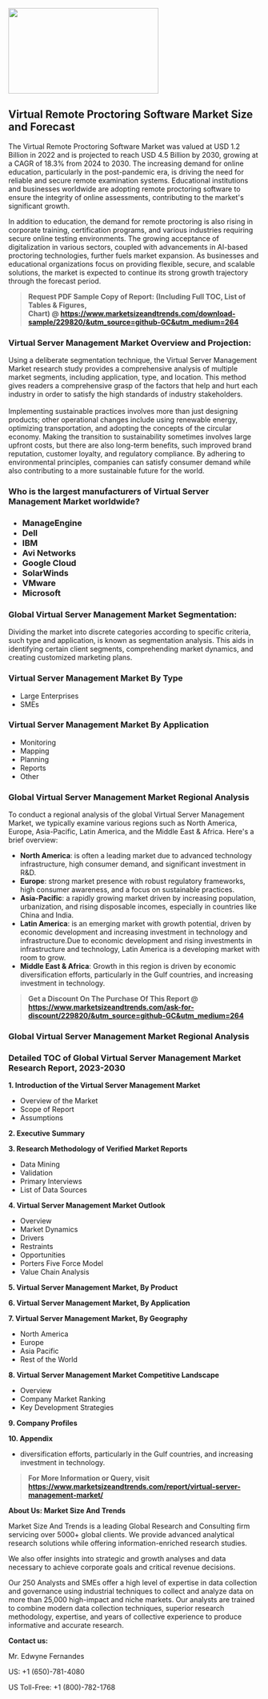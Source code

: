 <p><img class="alignnone size-medium wp-image-20088" src="https://ffe5etoiles.com/wp-content/uploads/2024/12/MST1-300x171.png" alt="" width="300" height="171" /></p><h2>Virtual Remote Proctoring Software Market Size and Forecast</h2><p>The Virtual Remote Proctoring Software Market was valued at USD 1.2 Billion in 2022 and is projected to reach USD 4.5 Billion by 2030, growing at a CAGR of 18.3% from 2024 to 2030. The increasing demand for online education, particularly in the post-pandemic era, is driving the need for reliable and secure remote examination systems. Educational institutions and businesses worldwide are adopting remote proctoring software to ensure the integrity of online assessments, contributing to the market's significant growth.</p><p>In addition to education, the demand for remote proctoring is also rising in corporate training, certification programs, and various industries requiring secure online testing environments. The growing acceptance of digitalization in various sectors, coupled with advancements in AI-based proctoring technologies, further fuels market expansion. As businesses and educational organizations focus on providing flexible, secure, and scalable solutions, the market is expected to continue its strong growth trajectory through the forecast period.</p></p><blockquote id="" class=""><strong>Request PDF Sample Copy of Report: (Including Full TOC, List of Tables &amp; Figures, Chart)&nbsp;@&nbsp;<strong><a href="https://www.marketsizeandtrends.com/download-sample/229820/&utm_source=github-GC&utm_medium=264" target="_blank">https://www.marketsizeandtrends.com/download-sample/229820/&utm_source=github-GC&utm_medium=264</a></strong></strong></blockquote><h3 id="" class="">Virtual Server Management Market&nbsp;Overview and Projection:</h3><p id="" class="">Using a deliberate segmentation technique, the Virtual Server Management Market research study provides a comprehensive analysis of multiple market segments, including application, type, and location. This method gives readers a comprehensive grasp of the factors that help and hurt each industry in order to satisfy the high standards of industry stakeholders. <br /> <br />Implementing sustainable practices involves more than just designing products; other operational changes include using renewable energy, optimizing transportation, and adopting the concepts of the circular economy. Making the transition to sustainability sometimes involves large upfront costs, but there are also long-term benefits, such improved brand reputation, customer loyalty, and regulatory compliance. By adhering to environmental principles, companies can satisfy consumer demand while also contributing to a more sustainable future for the world.</p><h3 id="" class="">Who is the largest manufacturers of&nbsp;Virtual Server Management Market worldwide?</h3><h3 class=""><p><ul><li>ManageEngine </li><li> Dell </li><li> IBM </li><li> Avi Networks </li><li> Google Cloud </li><li> SolarWinds </li><li> VMware </li><li> Microsoft</li></ul></p></h3><h3 id="" class="">Global&nbsp;Virtual Server Management Market Segmentation:</h3><p id="" class="">Dividing the market into discrete categories according to specific criteria, such type and application, is known as segmentation analysis. This aids in identifying certain client segments, comprehending market dynamics, and creating customized marketing plans.</p><h3 id="" class="">Virtual Server Management Market&nbsp;By Type</h3><p><p><ul><li>Large Enterprises</li><li> SMEs</p></li></ul></p></p><h3 id="" class="">Virtual Server Management Market&nbsp;By Application</h3><p class=""><p><ul><li>Monitoring</li><li> Mapping</li><li> Planning</li><li> Reports</li><li> Other</li></ul></p></p><h3 id="" class="">Global Virtual Server Management Market Regional Analysis</h3><p id="" class="">To conduct a regional analysis of the global Virtual Server Management Market, we typically examine various regions such as North America, Europe, Asia-Pacific, Latin America, and the Middle East &amp; Africa. Here's a brief overview:</p><ul><li><strong>North America</strong>: is often a leading market due to advanced technology infrastructure, high consumer demand, and significant investment in R&amp;D.</li><li><strong>Europe</strong>: strong market presence with robust regulatory frameworks, high consumer awareness, and a focus on sustainable practices.</li><li><strong>Asia-Pacific</strong>: a rapidly growing market driven by increasing population, urbanization, and rising disposable incomes, especially in countries like China and India.</li><li><strong>Latin America</strong>: is an emerging market with growth potential, driven by economic development and increasing investment in technology and infrastructure.Due to economic development and rising investments in infrastructure and technology, Latin America is a developing market with room to grow.</li><li><strong>Middle East &amp; Africa</strong>: Growth in this region is driven by economic diversification efforts, particularly in the Gulf countries, and increasing investment in technology.</li></ul><blockquote id="" class=""><strong>Get a Discount On The Purchase Of This Report @ <strong><a href="https://www.marketsizeandtrends.com/ask-for-discount/229820/&utm_source=github-GC&utm_medium=264" target="_blank">https://www.marketsizeandtrends.com/ask-for-discount/229820/&utm_source=github-GC&utm_medium=264</a></strong></strong></blockquote><h3 id="" class="">Global Virtual Server Management Market Regional Analysis</h3><h3 id="" class="">Detailed TOC of Global Virtual Server Management Market Research Report, 2023-2030</h3><p id="" class=""><strong>1. Introduction of the Virtual Server Management Market</strong></p><ul><li>Overview of the Market</li><li>Scope of Report</li><li>Assumptions</li></ul><p id="" class=""><strong>2. Executive Summary</strong></p><p id="" class=""><strong>3. Research Methodology of Verified Market Reports</strong></p><ul><li>Data Mining</li><li>Validation</li><li>Primary Interviews</li><li>List of Data Sources</li></ul><p id="" class=""><strong>4. Virtual Server Management Market Outlook</strong></p><ul><li>Overview</li><li>Market Dynamics</li><li>Drivers</li><li>Restraints</li><li>Opportunities</li><li>Porters Five Force Model</li><li>Value Chain Analysis</li></ul><p id="" class=""><strong>5. Virtual Server Management Market, By Product</strong></p><p id="" class=""><strong>6. Virtual Server Management Market, By Application</strong></p><p id="" class=""><strong>7. Virtual Server Management Market, By Geography</strong></p><ul><li>North America</li><li>Europe</li><li>Asia Pacific</li><li>Rest of the World</li></ul><p id="" class=""><strong>8. Virtual Server Management Market Competitive Landscape</strong></p><ul><li>Overview</li><li>Company Market Ranking</li><li>Key Development Strategies</li></ul><p id="" class=""><strong>9. Company Profiles</strong></p><p id="" class=""><strong>10. Appendix</strong></p><ul><li>diversification efforts, particularly in the Gulf countries, and increasing investment in technology.</li></ul><blockquote id="" class=""><strong>For More Information or Query, visit <strong><strong><a href="https://www.marketsizeandtrends.com/report/virtual-server-management-market/" target="_blank">https://www.marketsizeandtrends.com/report/virtual-server-management-market/</a></strong></strong></strong></blockquote><p id="" class=""><strong>About Us: Market Size And Trends</strong></p><p id="" class="">Market Size And Trends is a leading Global Research and Consulting firm servicing over 5000+ global clients. We provide advanced analytical research solutions while offering information-enriched research studies.</p><p id="" class="">We also offer insights into strategic and growth analyses and data necessary to achieve corporate goals and critical revenue decisions.</p><p id="" class="">Our 250 Analysts and SMEs offer a high level of expertise in data collection and governance using industrial techniques to collect and analyze data on more than 25,000 high-impact and niche markets. Our analysts are trained to combine modern data collection techniques, superior research methodology, expertise, and years of collective experience to produce informative and accurate research.</p><p id="" class=""><strong>Contact us:</strong></p><p id="" class="">Mr. Edwyne Fernandes</p><p id="" class="">US: +1 (650)-781-4080</p><p id="" class="">US Toll-Free: +1 (800)-782-1768</p>
